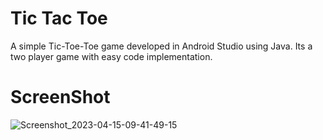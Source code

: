 # Tic Tac Toe

A simple Tic-Toe-Toe game developed in Android Studio using Java. Its a two player game with easy code implementation.

# ScreenShot

![Screenshot_2023-04-15-09-41-49-15](https://user-images.githubusercontent.com/97946979/232183503-709c776c-ce92-4d80-8164-c17999452d40.png)
